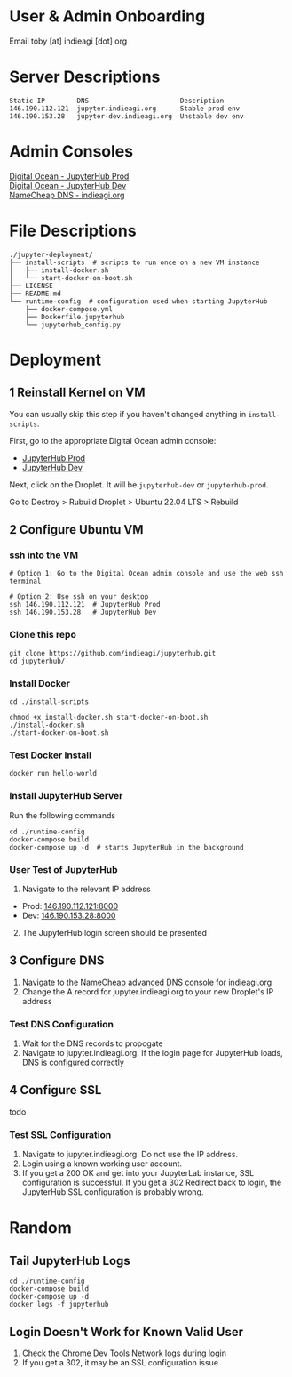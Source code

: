 # User & Admin Onboarding
Email toby [at] indieagi [dot] org

# Server Descriptions
```
Static IP        DNS                       Description
146.190.112.121  jupyter.indieagi.org      Stable prod env  
146.190.153.28   jupyter-dev.indieagi.org  Unstable dev env  
```

# Admin Consoles
[Digital Ocean - JupyterHub Prod](https://cloud.digitalocean.com/projects/56c8818b-0d9d-4987-9f19-dd2e8d1cc76b/resources?i=1bc925)  
[Digital Ocean - JupyterHub Dev](https://cloud.digitalocean.com/projects/85397053-3e63-4e04-a7ea-17801702c52d/resources?i=1bc925)  
[NameCheap DNS - indieagi.org](https://ap.www.namecheap.com/domains/domaincontrolpanel/indieagi.org/domain)

# File Descriptions
```
./jupyter-deployment/
├── install-scripts  # scripts to run once on a new VM instance
│   ├── install-docker.sh
│   └── start-docker-on-boot.sh
├── LICENSE
├── README.md
└── runtime-config  # configuration used when starting JupyterHub
    ├── docker-compose.yml
    ├── Dockerfile.jupyterhub
    └── jupyterhub_config.py
```

# Deployment
## 1 Reinstall Kernel on VM
You can usually skip this step if you haven't changed anything in `install-scripts`.

First, go to the appropriate Digital Ocean admin console:  
- [JupyterHub Prod](https://cloud.digitalocean.com/projects/56c8818b-0d9d-4987-9f19-dd2e8d1cc76b/resources?i=1bc925)  
- [JupyterHub Dev](https://cloud.digitalocean.com/projects/85397053-3e63-4e04-a7ea-17801702c52d/resources?i=1bc925) 

Next, click on the Droplet. It will be `jupyterhub-dev` or `jupyterhub-prod`.

Go to Destroy > Rubuild Droplet > Ubuntu 22.04 LTS > Rebuild
 
## 2 Configure Ubuntu VM
### ssh into the VM
```
# Option 1: Go to the Digital Ocean admin console and use the web ssh terminal

# Option 2: Use ssh on your desktop
ssh 146.190.112.121  # JupyterHub Prod
ssh 146.190.153.28   # JupyterHub Dev
```
### Clone this repo
```
git clone https://github.com/indieagi/jupyterhub.git
cd jupyterhub/
```

### Install Docker
```
cd ./install-scripts

chmod +x install-docker.sh start-docker-on-boot.sh
./install-docker.sh
./start-docker-on-boot.sh
```

### Test Docker Install
```
docker run hello-world
```

### Install JupyterHub Server
Run the following commands
```
cd ./runtime-config
docker-compose build
docker-compose up -d  # starts JupyterHub in the background
```

### User Test of JupyterHub
1. Navigate to the relevant IP address  
- Prod: [146.190.112.121:8000](http://146.190.112.121:8000)  
- Dev: [146.190.153.28:8000](http://146.190.153.28:8000) 
2. The JupyterHub login screen should be presented

## 3 Configure DNS
1. Navigate to the [NameCheap advanced DNS console for indieagi.org](https://ap.www.namecheap.com/Domains/DomainControlPanel/indieagi.org/advancedns)
2. Change the A record for jupyter.indieagi.org to your new Droplet's IP address

### Test DNS Configuration
1. Wait for the DNS records to propogate
2. Navigate to jupyter.indieagi.org. If the login page for JupyterHub loads, DNS is configured correctly

## 4 Configure SSL
todo

### Test SSL Configuration
1. Navigate to jupyter.indieagi.org. Do not use the IP address.
2. Login using a known working user account.
3. If you get a 200 OK and get into your JupyterLab instance, SSL configuration is successful. If you get a 302 Redirect back to login, the JupyterHub SSL configuration is probably wrong.

# Random
## Tail JupyterHub Logs
```
cd ./runtime-config
docker-compose build
docker-compose up -d
docker logs -f jupyterhub
```
## Login Doesn't Work for Known Valid User
1. Check the Chrome Dev Tools Network logs during login
2. If you get a 302, it may be an SSL configuration issue
